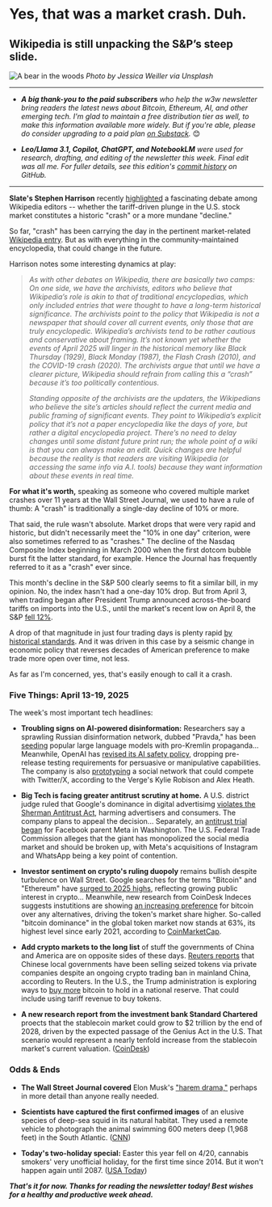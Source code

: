 # Yes, that was a market crash. Duh.
## Wikipedia is still unpacking the S&P’s steep slide.

![A bear in the woods](https://w3w.news/img/jessica-weiller-bear-1920.jpg)
*Photo by Jessica Weiller via Unsplash*

<hr>

- _**A big thank-you to the paid subscribers** who help the w3w newsletter bring readers the latest news about Bitcoin, Ethereum, AI, and other emerging tech. I'm glad to maintain a free distribution tier as well, to make this information available more widely. But if you're able, please do consider upgrading to a paid plan [on Substack](https://w3wnews.substack.com/subscribe)._ 😊

- _**Leo/Llama 3.1, Copilot, ChatGPT, and NotebookLM** were used for research, drafting, and editing of the newsletter this week. Final edit was all me. For fuller details, see this edition's [commit history](https://github.com/peteramckay/w3wnewsletter/commits/master/2025/2025-04-20-wir.md) on GitHub._

<hr>

**Slate's Stephen Harrison** recently [highlighted](https://slate.com/technology/2025/04/trump-news-2025-stock-market-crash-wikipedia-controversy.html) a fascinating debate among Wikipedia editors -- whether the tariff-driven plunge in the U.S. stock market constitutes a historic "crash" or a more mundane "decline."

So far, "crash" has been carrying the day in the pertinent market-related [Wikipedia entry](https://en.wikipedia.org/wiki/2025_stock_market_crash). But as with everything in the community-maintained encyclopedia, that could change in the future.

Harrison notes some interesting dynamics at play:

<blockquote>

  *As with other debates on Wikipedia, there are basically two camps: On one side, we have the archivists, editors who believe that Wikipedia’s role is akin to that of traditional encyclopedias, which only included entries that were thought to have a long-term historical significance. The archivists point to the policy that Wikipedia is not a newspaper that should cover all current events, only those that are truly encyclopedic. Wikipedia’s archivists tend to be rather cautious and conservative about framing. It’s not known yet whether the events of April 2025 will linger in the historical memory like Black Thursday (1929), Black Monday (1987), the Flash Crash (2010), and the COVID-19 crash (2020). The archivists argue that until we have a clearer picture, Wikipedia should refrain from calling this a “crash” because it’s too politically contentious.*

  *Standing opposite of the archivists are the updaters, the Wikipedians who believe the site’s articles should reflect the current media and public framing of significant events. They point to Wikipedia’s explicit policy that it’s not a paper encyclopedia like the days of yore, but rather a digital encyclopedia project. There’s no need to delay changes until some distant future print run; the whole point of a wiki is that you can always make an edit. Quick changes are helpful because the reality is that readers are visiting Wikipedia (or accessing the same info via A.I. tools) because they want information about these events in real time.*

</blockquote>

**For what it's worth,** speaking as someone who covered multiple market crashes over 11 years at the Wall Street Journal, we used to have a rule of thumb: A "crash" is traditionally a single-day decline of 10% or more.

That said, the rule wasn't absolute. Market drops that were very rapid and historic, but didn't necessarily meet the "10% in one day" criterion, were also sometimes referred to as "crashes." The decline of the Nasdaq Composite Index beginning in March 2000 when the first dotcom bubble burst fit the latter standard, for example. Hence the Journal has frequently referred to it as a "crash" ever since.

This month's decline in the S&P 500 clearly seems to fit a similar bill, in my opinion. No, the index hasn't had a one-day 10% drop. But from April 3, when trading began after President Trump announced across-the-board tariffs on imports into the U.S., until the market's recent low on April 8, the S&P [fell 12%](https://www.wsj.com/finance/will-the-last-investor-to-leave-america-please-turn-out-the-lights-cdf727b4?st=FckdHs&reflink=desktopwebshare_permalink).

A drop of that magnitude in just four trading days is plenty rapid [by historical standards](https://www.fool.com/investing/2025/04/19/sp-500-12th-biggest-4-day-decline-75-years-history/). And it was driven in this case by a seismic change in economic policy that reverses decades of American preference to make trade more open over time, not less.

As far as I'm concerned, yes, that's easily enough to call it a crash.  

### Five Things: April 13-19, 2025

The week's most important tech headlines:

- **Troubling signs on AI-powered disinformation:** Researchers say a sprawling Russian disinformation network, dubbed "Pravda," has been [seeding](https://www.france24.com/en/live-news/20250310-russian-disinformation-infects-ai-chatbots-researchers-warn) popular large language models with pro-Kremlin propaganda... Meanwhile, OpenAI has [revised its AI safety policy](https://fortune.com/2025/04/16/openai-safety-framework-manipulation-deception-critical-risk/), dropping pre-release testing requirements for persuasive or manipulative capabilities. The company is also [prototyping](https://decrypt.co/315020/openai-plans-x-like-social-platform-amid-ongoing-rift-musk) a social network that could compete with Twitter/X, according to the Verge's Kylie Robison and Alex Heath.

- **Big Tech is facing greater antitrust scrutiny at home.** A U.S. district judge ruled that Google's dominance in digital advertisimg [violates the Sherman Antitrust Act](https://www.wsj.com/business/media/judge-rules-google-operates-illegal-ad-monopoly-1d955ed4), harming advertisers and consumers. The company plans to appeal the decision... Separately, an [antitrust trial began](https://www.wsj.com/tech/meta-fights-to-keep-instagram-and-whatsapp-as-antitrust-trial-begins-8c6911d9) for Facebook parent Meta in Washington. The U.S. Federal Trade Commission alleges that the giant has monopolized the social media market and should be broken up, with Meta's acquisitions of Instagram and WhatsApp being a key point of contention.

- **Investor sentiment on crypto's ruling duopoly** remains bullish despite turbulence on Wall Street.  Google searches for the terms "Bitcoin" and "Ethereum" have [surged to 2025 highs](https://www.theblock.co/post/351053/retail-curiosity-is-rekindled-as-google-search-volume-for-bitcoin-and-ethereum-jumps), reflecting growing public interest in crypto... Meanwhile, new research from CoinDesk Indeces suggests instutitions are showing [an increasing preference](https://www.coindesk.com/coindesk-indices/2025/04/16/bitcoin-leads-a-fundamental-shift-in-the-crypto-market) for bitcoin over any alternatives, driving the token's market share higher. So-called "bitcoin dominance" in the global token market now stands at 63%, its highest level since early 2021, according to [CoinMarketCap](https://coinmarketcap.com/).

- **Add crypto markets to the long list** of stuff the governments of China and America are on opposite sides of these days. [Reuters reports](https://www.theblock.co/post/350955/china-government-selling-seized-crypto) that Chinese local governments have been selling seized tokens via private companies despite an ongoing crypto trading ban in mainland China, according to Reuters. In the U.S., the Trump administration is exploring ways to [buy more]((https://www.msn.com/en-us/politics/government/trump-to-use-tariff-revenue-to-buy-more-bitcoin/ar-AA1CWdHZ)) bitcoin to hold in a national reserve. That could include using tariff revenue to buy tokens.

- **A new research report from the investment bank Standard Chartered** proects that the stablecoin market could grow to $2 trillion by the end of 2028, driven by the expected passage of the Genius Act in the U.S. That scenario would represent a nearly tenfold increase from the stablecoin market's current valuation. ([CoinDesk](https://www.coindesk.com/markets/2025/04/15/stablecoin-market-could-grow-to-usd2t-by-end-2028-standard-chartered))

### Odds & Ends

- **The Wall Street Journal covered** Elon Musk's ["harem drama,"](https://www.wsj.com/politics/elon-musk-children-mothers-ashley-st-clair-grimes-dc7ba05c?st=QFR3UL&reflink=desktopwebshare_permalink) perhaps in more detail than anyone really needed.

- **Scientists have captured the first confirmed images** of an elusive species of deep-sea squid in its natural habitat. They used a remote vehicle to photograph the animal swimming 600 meters deep (1,968 feet) in the South Atlantic. ([CNN](https://www.cnn.com/2025/04/16/science/colossal-squid-footage/index.html))

- **Today's two-holiday special:** Easter this year fell on 4/20, cannabis smokers' very unofficial holiday, for the first time since 2014. But it won't happen again until 2087. ([USA Today](https://www.usatoday.com/story/news/2025/04/03/when-easter-sunday-420-same-day-list-years-dates/82771933007/))

_**That's it for now. Thanks for reading the newsletter today! Best wishes for a healthy and productive week ahead.**_
